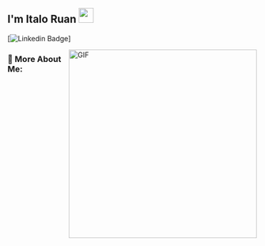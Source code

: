 <h2 align="left">
 <abc>
  <br>I'm Italo Ruan <img src="https://user-images.githubusercontent.com/42378118/110234147-e3259600-7f4e-11eb-95be-0c4047144dea.gif" width="30"><br>
 <abc/>
</h2>

[![Linkedin Badge](https://img.shields.io/badge/-Italoruan77-blue?style=flat-square&logo=Linkedin&logoColor=white&link=https://www.linkedin.com/in/italoruan77/)]
<br/>

<img align="right" alt="GIF" src="https://i.postimg.cc/KzxNqLf6/Coding.gif" width="380px"/>
 

### 🧐 More About Me:

